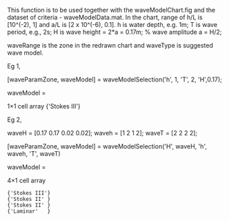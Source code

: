 This function is to be used together with the waveModelChart.fig and the dataset of criteria - waveModelData.mat. In the chart, range of h/L is [10^(-2), 1] and a/L is [2 x 10^(-6), 0.1]. h is water depth, e.g. 1m; T is wave period, e.g., 2s; H is wave height = 2*a = 0.17m; % wave amplitude a = H/2;

waveRange is the zone in the redrawn chart and waveType is suggested wave model.

Eg 1, 

[waveParamZone, waveModel]  = waveModelSelection('h', 1, 'T', 2, 'H',0.17);

waveModel =

  1×1 cell array
    {'Stokes III'}
    
Eg 2,

waveH = [0.17 0.17 0.02 0.02];
waveh = [1 2 1 2];
waveT = [2 2 2 2];

[waveParamZone, waveModel] = waveModelSelection('H', waveH, 'h', waveh, 'T', waveT)

waveModel =

  4×1 cell array

    {'Stokes III'}
    {'Stokes II' }
    {'Stokes II' }
    {'Laminar'   }
